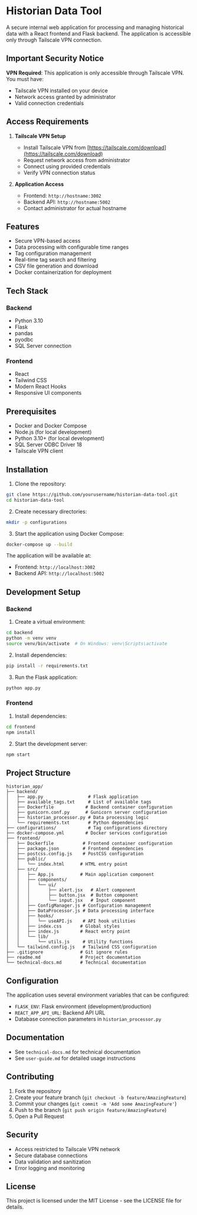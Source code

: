 # Historian Data Tool

A secure internal web application for processing and managing historical data with a React frontend and Flask backend. The application is accessible only through Tailscale VPN connection.

## Important Security Notice

**VPN Required**: This application is only accessible through Tailscale VPN. You must have:
- Tailscale VPN installed on your device
- Network access granted by administrator
- Valid connection credentials

## Access Requirements

1. **Tailscale VPN Setup**
   - Install Tailscale VPN from [https://tailscale.com/download](https://tailscale.com/download)
   - Request network access from administrator
   - Connect using provided credentials
   - Verify VPN connection status

2. **Application Access**
   - Frontend: `http://hostname:3002`
   - Backend API: `http://hostname:5002`
   - Contact administrator for actual hostname

## Features

- Secure VPN-based access
- Data processing with configurable time ranges
- Tag configuration management
- Real-time tag search and filtering
- CSV file generation and download
- Docker containerization for deployment

## Tech Stack

### Backend
- Python 3.10
- Flask
- pandas
- pyodbc
- SQL Server connection

### Frontend
- React
- Tailwind CSS
- Modern React Hooks
- Responsive UI components

## Prerequisites

- Docker and Docker Compose
- Node.js (for local development)
- Python 3.10+ (for local development)
- SQL Server ODBC Driver 18
- Tailscale VPN client

## Installation

1. Clone the repository:
```bash
git clone https://github.com/yourusername/historian-data-tool.git
cd historian-data-tool
```

2. Create necessary directories:
```bash
mkdir -p configurations
```

3. Start the application using Docker Compose:
```bash
docker-compose up --build
```

The application will be available at:
- Frontend: `http://localhost:3002`
- Backend API: `http://localhost:5002`

## Development Setup

### Backend
1. Create a virtual environment:
```bash
cd backend
python -m venv venv
source venv/bin/activate  # On Windows: venv\Scripts\activate
```

2. Install dependencies:
```bash
pip install -r requirements.txt
```

3. Run the Flask application:
```bash
python app.py
```

### Frontend
1. Install dependencies:
```bash
cd frontend
npm install
```

2. Start the development server:
```bash
npm start
```

## Project Structure

```
historian_app/
├── backend/
│   ├── app.py                 # Flask application
│   ├── available_tags.txt     # List of available tags
│   ├── Dockerfile            # Backend container configuration
│   ├── gunicorn.conf.py      # Gunicorn server configuration 
│   ├── historian_processor.py # Data processing logic
│   └── requirements.txt       # Python dependencies
├── configurations/            # Tag configurations directory
├── docker-compose.yml        # Docker services configuration
├── frontend/
│   ├── Dockerfile           # Frontend container configuration
│   ├── package.json         # Frontend dependencies
│   ├── postcss.config.js    # PostCSS configuration
│   ├── public/
│   │   └── index.html      # HTML entry point
│   ├── src/
│   │   ├── App.js          # Main application component
│   │   ├── components/
│   │   │   └── ui/
│   │   │       ├── alert.jsx   # Alert component
│   │   │       ├── button.jsx  # Button component
│   │   │       └── input.jsx   # Input component
│   │   ├── ConfigManager.js # Configuration management
│   │   ├── DataProcessor.js # Data processing interface
│   │   ├── hooks/
│   │   │   └── useAPI.js    # API hook utilities
│   │   ├── index.css       # Global styles
│   │   ├── index.js        # React entry point
│   │   └── lib/
│   │       └── utils.js     # Utility functions
│   └── tailwind.config.js   # Tailwind CSS configuration
├── .gitignore              # Git ignore rules
├── readme.md               # Project documentation
└── technical-docs.md       # Technical documentation
```

## Configuration

The application uses several environment variables that can be configured:
- `FLASK_ENV`: Flask environment (development/production)
- `REACT_APP_API_URL`: Backend API URL
- Database connection parameters in `historian_processor.py`

## Documentation

- See `technical-docs.md` for technical documentation
- See `user-guide.md` for detailed usage instructions

## Contributing

1. Fork the repository
2. Create your feature branch (`git checkout -b feature/AmazingFeature`)
3. Commit your changes (`git commit -m 'Add some AmazingFeature'`)
4. Push to the branch (`git push origin feature/AmazingFeature`)
5. Open a Pull Request

## Security

- Access restricted to Tailscale VPN network
- Secure database connections
- Data validation and sanitization
- Error logging and monitoring

## License

This project is licensed under the MIT License - see the LICENSE file for details.